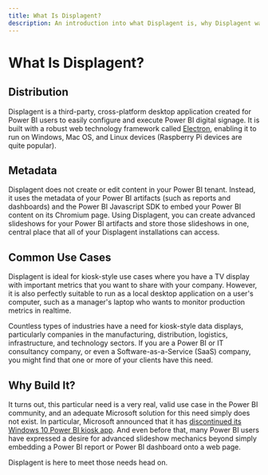 ```yaml
---
title: What Is Displagent?
description: An introduction into what Displagent is, why Displagent was built, and its common use cases.
---
```


# What Is Displagent?

## Distribution

Displagent is a third-party, cross-platform desktop application created for Power BI users to easily configure and execute Power BI digital signage. It is built with a robust web technology framework called [Electron](https://www.electronjs.org/), enabling it to run on Windows, Mac OS, and Linux devices (Raspberry Pi devices are quite popular).

## Metadata

Displagent does not create or edit content in your Power BI tenant. Instead, it uses the metadata of your Power BI artifacts (such as reports and dashboards) and the Power BI Javascript SDK to embed your Power BI content on its Chromium page. Using Displagent, you can create advanced slideshows for your Power BI artifacts and store those slideshows in one, central place that all of your Displagent installations can access.

## Common Use Cases

Displagent is ideal for kiosk-style use cases where you have a TV display with important metrics that you want to share with your company. However, it is also perfectly suitable to run as a local desktop application on a user's computer, such as a manager's laptop who wants to monitor production metrics in realtime.

Countless types of industries have a need for kiosk-style data displays, particularly companies in the manufacturing, distribution, logistics, infrastructure, and technology sectors. If you are a Power BI or IT consultancy company, or even a Software-as-a-Service (SaaS) company, you might find that one or more of your clients have this need.

## Why Build It?

It turns out, this particular need is a very real, valid use case in the Power BI community, and an adequate Microsoft solution for this need simply does not exist. In particular, Microsoft announced that it has [discontinued its Windows 10 Power BI kiosk app](https://learn.microsoft.com/en-us/power-bi/consumer/mobile/mobile-windows-10-app-presentation-mode). And even before that, many Power BI users have expressed a desire for advanced slideshow mechanics beyond simply embedding a Power BI report or Power BI dashboard onto a web page.

Displagent is here to meet those needs head on.